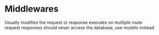 # Middlewares

Usually modifies the request or response
executes on multiple route request responses
should never access the database, use models instead